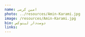 ```yaml
---
name: امین کرمی
photo: ../resources/Amin-Karami.jpg
image: /resources/Amin-Karami.jpg
bio: دوست‌دار لینوکس
links:
---
```

